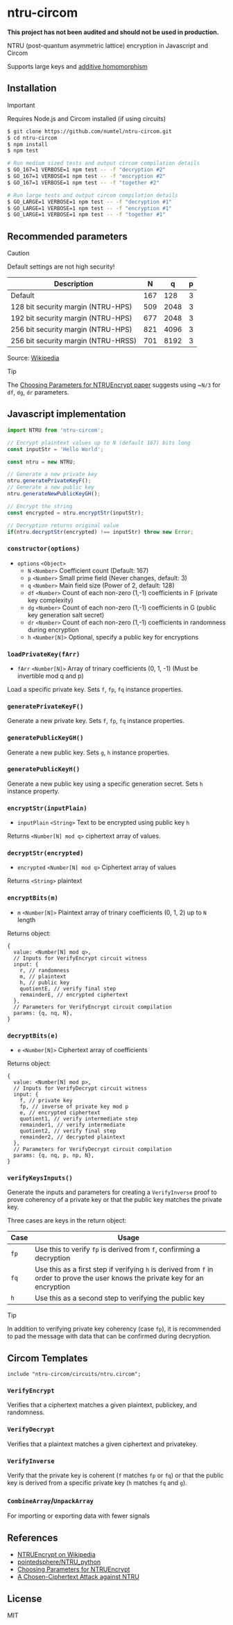 # ntru-circom

**This project has not been audited and should not be used in production.**

NTRU (post-quantum asymmetric lattice) encryption in Javascript and Circom

Supports large keys and [additive homomorphism](test/reference.test.js#L47)

## Installation

> [!IMPORTANT]
> Requires Node.js and Circom installed (if using circuits)

```sh
$ git clone https://github.com/numtel/ntru-circom.git
$ cd ntru-circom
$ npm install
$ npm test

# Run medium sized tests and output circom compilation details
$ GO_167=1 VERBOSE=1 npm test -- -f "decryption #2"
$ GO_167=1 VERBOSE=1 npm test -- -f "encryption #2"
$ GO_167=1 VERBOSE=1 npm test -- -f "together #2"

# Run large tests and output circom compilation details
$ GO_LARGE=1 VERBOSE=1 npm test -- -f "decryption #1"
$ GO_LARGE=1 VERBOSE=1 npm test -- -f "encryption #1"
$ GO_LARGE=1 VERBOSE=1 npm test -- -f "together #1"
```

## Recommended parameters

> [!CAUTION]
> Default settings are not high security!

Description | 	N  |	q  | 	p
-----------|-----------|---|---------
Default | 167 | 128 | 3
128 bit security margin (NTRU-HPS) |	509 | 	2048 |	3
192 bit security margin (NTRU-HPS) |	677 |	2048 |	3
256 bit security margin (NTRU-HPS) |	821 |	4096 | 	3
256 bit security margin (NTRU-HRSS) | 	701 | 8192 |	3

Source: [Wikipedia](https://en.wikipedia.org/wiki/NTRUEncrypt#Table_1:_Parameters)

> [!TIP]
>
> The [Choosing Parameters for NTRUEncrypt paper](https://jmschanck.info/papers/20150718-ntruparams.pdf) suggests using ~`N/3` for `df`, `dg`, `dr` parameters.

## Javascript implementation

```js
import NTRU from 'ntru-circom';

// Encrypt plaintext values up to N (default 167) bits long
const inputStr = 'Hello World';

const ntru = new NTRU;

// Generate a new private key
ntru.generatePrivateKeyF();
// Generate a new public key
ntru.generateNewPublicKeyGH();

// Encrypt the string
const encrypted = ntru.encryptStr(inputStr);

// Decryption returns original value
if(ntru.decryptStr(encrypted) !== inputStr) throw new Error;
```

### `constructor(options)`

* `options` `<Object>`
  * `N` `<Number>` Coefficient count (Default: 167)
  * `p` `<Number>` Small prime field (Never changes, default: 3)
  * `q` `<Number>` Main field size (Power of 2, default: 128)
  * `df` `<Number>` Count of each non-zero (1,-1) coefficients in F (private key complexity)
  * `dg` `<Number>` Count of each non-zero (1,-1) coefficients in G (public key generation salt secret)
  * `dr` `<Number>` Count of each non-zero (1,-1) coefficients in randomness during encryption
  * `h` `<Number[N]>` Optional, specify a public key for encryptions

### `loadPrivateKey(fArr)`

* `fArr` `<Number[N]>` Array of trinary coefficients (0, 1, -1) (Must be invertible mod q and p)

Load a specific private key. Sets `f`, `fp`, `fq` instance properties.

### `generatePrivateKeyF()`

Generate a new private key. Sets `f`, `fp`, `fq` instance properties.

### `generatePublicKeyGH()`

Generate a new public key. Sets `g`, `h` instance properties.

### `generatePublicKeyH()`

Generate a new public key using a specific generation secret. Sets `h` instance property.

### `encryptStr(inputPlain)`

* `inputPlain` `<String>` Text to be encrypted using public key `h`

Returns `<Number[N] mod q>` ciphertext array of values.

### `decryptStr(encrypted)`

* `encrypted` `<Number[N] mod q>` Ciphertext array of values

Returns `<String>` plaintext

### `encryptBits(m)`

* `m` `<Number[N]>` Plaintext array of trinary coefficients (0, 1, 2) up to `N` length

Returns object:

```
{
  value: <Number[N] mod q>,
  // Inputs for VerifyEncrypt circuit witness
  input: {
    r, // randomness
    m, // plaintext
    h, // public key
    quotientE, // verify final step
    remainderE, // encrypted ciphertext
  },
  // Parameters for VerifyEncrypt circuit compilation
  params: {q, nq, N},
}
```

### `decryptBits(e)`

* `e` `<Number[N]>` Ciphertext array of coefficients

Returns object:

```
{
  value: <Number[N] mod p>,
  // Inputs for VerifyDecrypt circuit witness
  input: {
    f, // private key
    fp, // inverse of private key mod p
    e, // encrypted ciphertext
    quotient1, // verify intermediate step
    remainder1, // verify intermediate
    quotient2, // verify final step
    remainder2, // decrypted plaintext
  },
  // Parameters for VerifyDecrypt circuit compilation
  params: {q, nq, p, np, N},
}
```

### `verifyKeysInputs()`

Generate the inputs and parameters for creating a `VerifyInverse` proof to prove coherency of a private key or that the public key matches the private key.

Three cases are keys in the return object:

Case | Usage
-----|-----------
`fp` | Use this to verify `fp` is derived from `f`, confirming a decryption
`fq` | Use this as a first step if verifying `h` is derived from `f` in order to prove the user knows the private key for an encryption
`h`  | Use this as a second step to verifying the public key

> [!TIP]
> In addition to verifying private key coherency (case `fp`), it is recommended to pad the message with data that can be confirmed during decryption.


## Circom Templates

```circom
include "ntru-circom/circuits/ntru.circom";
```

### `VerifyEncrypt`

Verifies that a ciphertext matches a given plaintext, publickey, and randomness.

### `VerifyDecrypt`

Verifies that a plaintext matches a given ciphertext and privatekey.

### `VerifyInverse`

Verify that the private key is coherent (`f` matches `fp` or `fq`) or that the public key is derived from a specific private key (`h` matches `fq` and `g`).

### `CombineArray`/`UnpackArray`

For importing or exporting data with fewer signals

## References

* [NTRUEncrypt on Wikipedia](https://en.wikipedia.org/wiki/NTRUEncrypt)
* [pointedsphere/NTRU_python](https://github.com/pointedsphere/NTRU_python)
* [Choosing Parameters for NTRUEncrypt](https://jmschanck.info/papers/20150718-ntruparams.pdf)
* [A Chosen-Ciphertext Attack against NTRU](https://www.iacr.org/archive/crypto2000/18800021/18800021.pdf)

## License

MIT
